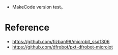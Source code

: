* MakeCode version test。
# Reference
* https://github.com/fizban99/microbit_ssd1306
* https://github.com/dfrobot/pxt-dfrobot-microiot
